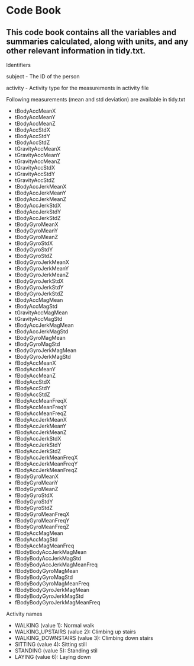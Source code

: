# Code Book

## This code book contains all the variables and summaries calculated, along with units, and any other relevant information in tidy.txt.

Identifiers

subject - The ID of the person

activity - Activity type for the measurements in activity file

Following measurements (mean and std deviation) are available in tidy.txt

 * tBodyAccMeanX  
 * tBodyAccMeanY  
 * tBodyAccMeanZ  
 * tBodyAccStdX  
 * tBodyAccStdY  
 * tBodyAccStdZ  
 * tGravityAccMeanX  
 * tGravityAccMeanY  
 * tGravityAccMeanZ  
 * tGravityAccStdX  
 * tGravityAccStdY  
 * tGravityAccStdZ  
 * tBodyAccJerkMeanX  
 * tBodyAccJerkMeanY  
 * tBodyAccJerkMeanZ  
 * tBodyAccJerkStdX  
 * tBodyAccJerkStdY  
 * tBodyAccJerkStdZ  
 * tBodyGyroMeanX  
 * tBodyGyroMeanY  
 * tBodyGyroMeanZ  
 * tBodyGyroStdX  
 * tBodyGyroStdY  
 * tBodyGyroStdZ  
 * tBodyGyroJerkMeanX  
 * tBodyGyroJerkMeanY  
 * tBodyGyroJerkMeanZ  
 * tBodyGyroJerkStdX  
 * tBodyGyroJerkStdY  
 * tBodyGyroJerkStdZ  
 * tBodyAccMagMean  
 * tBodyAccMagStd  
 * tGravityAccMagMean  
 * tGravityAccMagStd  
 * tBodyAccJerkMagMean  
 * tBodyAccJerkMagStd  
 * tBodyGyroMagMean  
 * tBodyGyroMagStd  
 * tBodyGyroJerkMagMean  
 * tBodyGyroJerkMagStd  
 * fBodyAccMeanX  
 * fBodyAccMeanY  
 * fBodyAccMeanZ  
 * fBodyAccStdX  
 * fBodyAccStdY  
 * fBodyAccStdZ  
 * fBodyAccMeanFreqX  
 * fBodyAccMeanFreqY  
 * fBodyAccMeanFreqZ  
 * fBodyAccJerkMeanX  
 * fBodyAccJerkMeanY  
 * fBodyAccJerkMeanZ  
 * fBodyAccJerkStdX  
 * fBodyAccJerkStdY  
 * fBodyAccJerkStdZ  
 * fBodyAccJerkMeanFreqX  
 * fBodyAccJerkMeanFreqY  
 * fBodyAccJerkMeanFreqZ  
 * fBodyGyroMeanX  
 * fBodyGyroMeanY  
 * fBodyGyroMeanZ  
 * fBodyGyroStdX  
 * fBodyGyroStdY  
 * fBodyGyroStdZ  
 * fBodyGyroMeanFreqX  
 * fBodyGyroMeanFreqY  
 * fBodyGyroMeanFreqZ  
 * fBodyAccMagMean  
 * fBodyAccMagStd  
 * fBodyAccMagMeanFreq  
 * fBodyBodyAccJerkMagMean  
 * fBodyBodyAccJerkMagStd  
 * fBodyBodyAccJerkMagMeanFreq  
 * fBodyBodyGyroMagMean  
 * fBodyBodyGyroMagStd  
 * fBodyBodyGyroMagMeanFreq  
 * fBodyBodyGyroJerkMagMean  
 * fBodyBodyGyroJerkMagStd  
 * fBodyBodyGyroJerkMagMeanFreq    
 
 Activity names

* WALKING (value 1): Normal walk
* WALKING_UPSTAIRS (value 2): Climbing up stairs
* WALKING_DOWNSTAIRS (value 3): Climbing down stairs
* SITTING (value 4): Sitting still
* STANDING (value 5): Standing stil
* LAYING (value 6): Laying down
